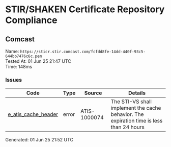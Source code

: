 # STIR/SHAKEN Certificate Repository Compliance

## Comcast

Name: `https://sticr.stir.comcast.com/fcfdd8fe-14dd-440f-93c5-644bb7476c6c.pem`\
Tested At: 01 Jun 25 21:47 UTC\
Time: 148ms

### Issues

| Code | Type | Source | Details |
|------|------|--------|---------|
| [e_atis_cache_header](../../ISSUES/e_atis_cache_header/README.md) | error | ATIS-1000074 | The STI-VS shall implement the cache behavior. The expiration time is less than 24 hours |

Generated: 01 Jun 25 21:52 UTC